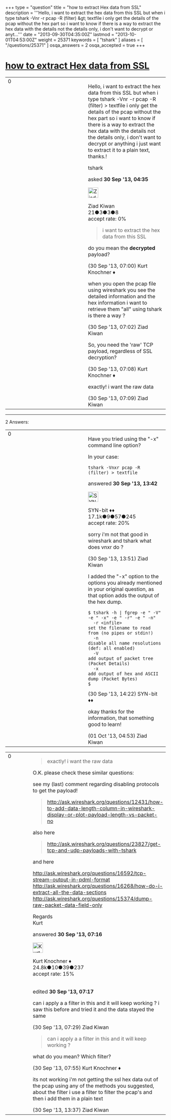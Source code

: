 +++
type = "question"
title = "how to extract Hex data from SSL"
description = '''Hello, i want to extract the hex data from this SSL but when i type tshark -Vnr -r pcap -R (filter) &amp;gt; textfile i only get the details of the pcap without the hex part so i want to know if there is a way to extract the hex data with the details not the details only, i don&#x27;t want to decrypt or anyt...'''
date = "2013-09-30T04:35:00Z"
lastmod = "2013-10-01T04:53:00Z"
weight = 25371
keywords = [ "tshark" ]
aliases = [ "/questions/25371" ]
osqa_answers = 2
osqa_accepted = true
+++

<div class="headNormal">

# [how to extract Hex data from SSL](/questions/25371/how-to-extract-hex-data-from-ssl)

</div>

<div id="main-body">

<div id="askform">

<table id="question-table" style="width:100%;"><colgroup><col style="width: 50%" /><col style="width: 50%" /></colgroup><tbody><tr class="odd"><td style="width: 30px; vertical-align: top"><div class="vote-buttons"><span id="post-25371-upvote" class="ajax-command post-vote up" rel="nofollow" title="I like this post (click again to cancel)"> </span><div id="post-25371-score" class="post-score" title="current number of votes">0</div><span id="post-25371-downvote" class="ajax-command post-vote down" rel="nofollow" title="I dont like this post (click again to cancel)"> </span> <span id="favorite-mark" class="ajax-command favorite-mark" rel="nofollow" title="mark/unmark this question as favorite (click again to cancel)"> </span><div id="favorite-count" class="favorite-count"></div></div></td><td><div id="item-right"><div class="question-body"><p>Hello, i want to extract the hex data from this SSL but when i type tshark -Vnr -r pcap -R (filter) &gt; textfile i only get the details of the pcap without the hex part so i want to know if there is a way to extract the hex data with the details not the details only, i don't want to decrypt or anything i just want to extract it to a plain text, thanks.!</p></div><div id="question-tags" class="tags-container tags"><span class="post-tag tag-link-tshark" rel="tag" title="see questions tagged &#39;tshark&#39;">tshark</span></div><div id="question-controls" class="post-controls"></div><div class="post-update-info-container"><div class="post-update-info post-update-info-user"><p>asked <strong>30 Sep '13, 04:35</strong></p><img src="https://secure.gravatar.com/avatar/27e19b1f6c0b00e4469bfa2fba760e79?s=32&amp;d=identicon&amp;r=g" class="gravatar" width="32" height="32" alt="Ziad%20Kiwan&#39;s gravatar image" /><p><span>Ziad Kiwan</span><br />
<span class="score" title="21 reputation points">21</span><span title="3 badges"><span class="badge1">●</span><span class="badgecount">3</span></span><span title="3 badges"><span class="silver">●</span><span class="badgecount">3</span></span><span title="8 badges"><span class="bronze">●</span><span class="badgecount">8</span></span><br />
<span class="accept_rate" title="Rate of the user&#39;s accepted answers">accept rate:</span> <span title="Ziad Kiwan has no accepted answers">0%</span></p></div></div><div id="comments-container-25371" class="comments-container"><span id="25375"></span><div id="comment-25375" class="comment"><div id="post-25375-score" class="comment-score"></div><div class="comment-text"><blockquote><p>i want to extract the hex data from this SSL</p></blockquote><p>do you mean the <strong>decrypted</strong> payload?</p></div><div id="comment-25375-info" class="comment-info"><span class="comment-age">(30 Sep '13, 07:00)</span> <span class="comment-user userinfo">Kurt Knochner ♦</span></div></div><span id="25376"></span><div id="comment-25376" class="comment"><div id="post-25376-score" class="comment-score"></div><div class="comment-text"><p>when you open the pcap file using wireshark you see the detailed information and the hex information i want to retrieve them "all" using tshark is there a way ?</p></div><div id="comment-25376-info" class="comment-info"><span class="comment-age">(30 Sep '13, 07:02)</span> <span class="comment-user userinfo">Ziad Kiwan</span></div></div><span id="25378"></span><div id="comment-25378" class="comment"><div id="post-25378-score" class="comment-score"></div><div class="comment-text"><p>So, you need the 'raw' TCP payload, regardless of SSL decryption?</p></div><div id="comment-25378-info" class="comment-info"><span class="comment-age">(30 Sep '13, 07:08)</span> <span class="comment-user userinfo">Kurt Knochner ♦</span></div></div><span id="25379"></span><div id="comment-25379" class="comment"><div id="post-25379-score" class="comment-score"></div><div class="comment-text"><p>exactly! i want the raw data</p></div><div id="comment-25379-info" class="comment-info"><span class="comment-age">(30 Sep '13, 07:09)</span> <span class="comment-user userinfo">Ziad Kiwan</span></div></div></div><div id="comment-tools-25371" class="comment-tools"></div><div class="clear"></div><div id="comment-25371-form-container" class="comment-form-container"></div><div class="clear"></div></div></td></tr></tbody></table>

------------------------------------------------------------------------

<div class="tabBar">

<span id="sort-top"></span>

<div class="headQuestions">

2 Answers:

</div>

</div>

<span id="25415"></span>

<div id="answer-container-25415" class="answer accepted-answer">

<table style="width:100%;"><colgroup><col style="width: 50%" /><col style="width: 50%" /></colgroup><tbody><tr class="odd"><td style="width: 30px; vertical-align: top"><div class="vote-buttons"><span id="post-25415-upvote" class="ajax-command post-vote up" rel="nofollow" title="I like this post (click again to cancel)"> </span><div id="post-25415-score" class="post-score" title="current number of votes">0</div><span id="post-25415-downvote" class="ajax-command post-vote down" rel="nofollow" title="I dont like this post (click again to cancel)"> </span> <span class="accept-answer on" rel="nofollow" title="Ziad Kiwan has selected this answer as the correct answer"> </span></div></td><td><div class="item-right"><div class="answer-body"><p>Have you tried using the "-x" command line option?</p><p>In your case:</p><pre><code>tshark -Vnxr pcap -R (filter) &gt; textfile</code></pre></div><div class="answer-controls post-controls"></div><div class="post-update-info-container"><div class="post-update-info post-update-info-user"><p>answered <strong>30 Sep '13, 13:42</strong></p><img src="https://secure.gravatar.com/avatar/7901a94d8fdd1f9f47cda9a32fcfa177?s=32&amp;d=identicon&amp;r=g" class="gravatar" width="32" height="32" alt="SYN-bit&#39;s gravatar image" /><p><span>SYN-bit ♦♦</span><br />
<span class="score" title="17094 reputation points"><span>17.1k</span></span><span title="9 badges"><span class="badge1">●</span><span class="badgecount">9</span></span><span title="57 badges"><span class="silver">●</span><span class="badgecount">57</span></span><span title="245 badges"><span class="bronze">●</span><span class="badgecount">245</span></span><br />
<span class="accept_rate" title="Rate of the user&#39;s accepted answers">accept rate:</span> <span title="SYN-bit has 174 accepted answers">20%</span></p></div></div><div id="comments-container-25415" class="comments-container"><span id="25417"></span><div id="comment-25417" class="comment"><div id="post-25417-score" class="comment-score"></div><div class="comment-text"><p>sorry i'm not that good in wireshark and tshark what does vnxr do ?</p></div><div id="comment-25417-info" class="comment-info"><span class="comment-age">(30 Sep '13, 13:51)</span> <span class="comment-user userinfo">Ziad Kiwan</span></div></div><span id="25418"></span><div id="comment-25418" class="comment"><div id="post-25418-score" class="comment-score"></div><div class="comment-text"><p>I added the "-x" option to the options you already mentioned in your original question, as that option adds the output of the hex dump.</p><pre><code>$ tshark -h | fgrep -e &quot; -V&quot; -e &quot; -x&quot; -e &quot; -r&quot; -e &quot; -n&quot;
  -r &lt;infile&gt;              set the filename to read from (no pipes or stdin!)
  -n                       disable all name resolutions (def: all enabled)
  -V                       add output of packet tree        (Packet Details)
  -x                       add output of hex and ASCII dump (Packet Bytes)
$</code></pre></div><div id="comment-25418-info" class="comment-info"><span class="comment-age">(30 Sep '13, 14:22)</span> <span class="comment-user userinfo">SYN-bit ♦♦</span></div></div><span id="25464"></span><div id="comment-25464" class="comment"><div id="post-25464-score" class="comment-score"></div><div class="comment-text"><p>okay thanks for the information, that something good to learn!</p></div><div id="comment-25464-info" class="comment-info"><span class="comment-age">(01 Oct '13, 04:53)</span> <span class="comment-user userinfo">Ziad Kiwan</span></div></div></div><div id="comment-tools-25415" class="comment-tools"></div><div class="clear"></div><div id="comment-25415-form-container" class="comment-form-container"></div><div class="clear"></div></div></td></tr></tbody></table>

</div>

<span id="25380"></span>

<div id="answer-container-25380" class="answer">

<table style="width:100%;"><colgroup><col style="width: 50%" /><col style="width: 50%" /></colgroup><tbody><tr class="odd"><td style="width: 30px; vertical-align: top"><div class="vote-buttons"><span id="post-25380-upvote" class="ajax-command post-vote up" rel="nofollow" title="I like this post (click again to cancel)"> </span><div id="post-25380-score" class="post-score" title="current number of votes">0</div><span id="post-25380-downvote" class="ajax-command post-vote down" rel="nofollow" title="I dont like this post (click again to cancel)"> </span></div></td><td><div class="item-right"><div class="answer-body"><blockquote><p>exactly! i want the raw data</p></blockquote><p>O.K. please check these similar questions:</p><p>see my (last) comment regarding disabling protocols to get the payload!</p><blockquote><p><a href="http://ask.wireshark.org/questions/12431/how-to-add-data-length-column-in-wireshark-display-or-plot-payload-length-vs-packet-no">http://ask.wireshark.org/questions/12431/how-to-add-data-length-column-in-wireshark-display-or-plot-payload-length-vs-packet-no</a><br />
</p></blockquote><p>also here</p><blockquote><p><a href="http://ask.wireshark.org/questions/23827/get-tcp-and-udp-payloads-with-tshark">http://ask.wireshark.org/questions/23827/get-tcp-and-udp-payloads-with-tshark</a><br />
</p></blockquote><p>and here</p><p><a href="http://ask.wireshark.org/questions/16592/tcp-stream-output-in-pdml-format">http://ask.wireshark.org/questions/16592/tcp-stream-output-in-pdml-format</a><br />
<a href="http://ask.wireshark.org/questions/16268/how-do-i-extract-all-the-data-sections">http://ask.wireshark.org/questions/16268/how-do-i-extract-all-the-data-sections</a><br />
<a href="http://ask.wireshark.org/questions/15374/dump-raw-packet-data-field-only">http://ask.wireshark.org/questions/15374/dump-raw-packet-data-field-only</a><br />
</p><p>Regards<br />
Kurt</p></div><div class="answer-controls post-controls"></div><div class="post-update-info-container"><div class="post-update-info post-update-info-user"><p>answered <strong>30 Sep '13, 07:16</strong></p><img src="https://secure.gravatar.com/avatar/23b7bf5b13bc2c98b2e8aa9869ca5d75?s=32&amp;d=identicon&amp;r=g" class="gravatar" width="32" height="32" alt="Kurt%20Knochner&#39;s gravatar image" /><p><span>Kurt Knochner ♦</span><br />
<span class="score" title="24767 reputation points"><span>24.8k</span></span><span title="10 badges"><span class="badge1">●</span><span class="badgecount">10</span></span><span title="39 badges"><span class="silver">●</span><span class="badgecount">39</span></span><span title="237 badges"><span class="bronze">●</span><span class="badgecount">237</span></span><br />
<span class="accept_rate" title="Rate of the user&#39;s accepted answers">accept rate:</span> <span title="Kurt Knochner has 344 accepted answers">15%</span> </br></br></p></div><div class="post-update-info post-update-info-edited"><p><span> edited <strong>30 Sep '13, 07:17</strong> </span></p></div></div><div id="comments-container-25380" class="comments-container"><span id="25383"></span><div id="comment-25383" class="comment"><div id="post-25383-score" class="comment-score"></div><div class="comment-text"><p>can i apply a a filter in this and it will keep working ? i saw this before and tried it and the data stayed the same</p></div><div id="comment-25383-info" class="comment-info"><span class="comment-age">(30 Sep '13, 07:29)</span> <span class="comment-user userinfo">Ziad Kiwan</span></div></div><span id="25385"></span><div id="comment-25385" class="comment"><div id="post-25385-score" class="comment-score"></div><div class="comment-text"><blockquote><p>can i apply a a filter in this and it will keep working ?</p></blockquote><p>what do you mean? Which filter?</p></div><div id="comment-25385-info" class="comment-info"><span class="comment-age">(30 Sep '13, 07:55)</span> <span class="comment-user userinfo">Kurt Knochner ♦</span></div></div><span id="25413"></span><div id="comment-25413" class="comment"><div id="post-25413-score" class="comment-score"></div><div class="comment-text"><p>its not working i'm not getting the ssl hex data out of the pcap using any of the methods you suggested, about the filter i use a filter to filter the pcap's and then i add them in a plain text</p></div><div id="comment-25413-info" class="comment-info"><span class="comment-age">(30 Sep '13, 13:37)</span> <span class="comment-user userinfo">Ziad Kiwan</span></div></div></div><div id="comment-tools-25380" class="comment-tools"></div><div class="clear"></div><div id="comment-25380-form-container" class="comment-form-container"></div><div class="clear"></div></div></td></tr></tbody></table>

</div>

<div class="paginator-container-left">

</div>

</div>

</div>


